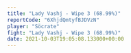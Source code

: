 ```yaml
---
title: "Lady Vashj - Wipe 3 (68.99%)"
reportCode: "6XhjdQmtyfBJDVzN"
player: "Söcrate"
fight: "Lady Vashj - Wipe 3 (68.99%)"
date: 2021-10-03T19:05:08.133000+00:00
---
```

